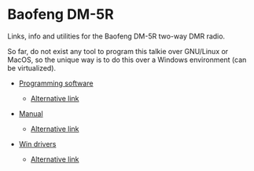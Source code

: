 # Baofeng DM-5R

Links, info and utilities for the Baofeng DM-5R two-way DMR radio.

So far, do not exist any tool to program this talkie over GNU/Linux or MacOS, so the unique way is to do this over a Windows environment (can be virtualized).

* [Programming software](https://github.com/XaviTorello/baofeng-dm5r/raw/master/files/DM-5R_Programming_Software.rar)
  * [Alternative link](http://s3.image.ro.s3.amazonaws.com/download/DM-5R%20Programming%20Software.rar)

* [Manual](https://github.com/XaviTorello/baofeng-dm5r/raw/master/files/DM-5R_User_Maunal.pdf)
  * [Alternative link](http://s3.image.ro.s3.amazonaws.com/download/DM-5R%20User%20Maunal.pdf)

* [Win drivers](https://github.com/XaviTorello/baofeng-dm5r/raw/master/files/Win_Driver_Prolific_3_2_0_0.exe)
  * [Alternative link](http://www.miklor.com/COM/UV_Drivers.php)


